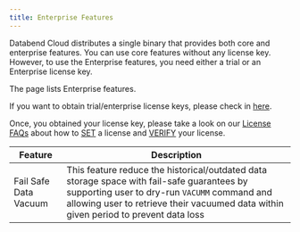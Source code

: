 ```yaml
---
title: Enterprise Features
---
```


Databend Cloud distributes a single binary that provides both core and enterprise features. You can use core features without any
license key. However, to use the Enterprise features, you need either a trial or an Enterprise license key.

The page lists Enterprise features.

If you want to obtain trial/enterprise license keys, please check in [here](https://databend.rs/doc/faq/license-faqs#obtain-a-license).

Once, you obtained your license key, please take a look on our [License FAQs](https://databend.rs/doc/faq/license-faqs/) about how to [SET](https://databend.rs/doc/faq/license-faqs/#set-a-license) a license
and [VERIFY](https://databend.rs/doc/faq/license-faqs/#verify-a-license) your license.

| Feature               | Description                                                                                                                                                                                                                        |
|-----------------------|------------------------------------------------------------------------------------------------------------------------------------------------------------------------------------------------------------------------------------|
| Fail Safe Data Vacuum | This feature reduce the historical/outdated data storage space with fail-safe guarantees by supporting user to dry-run `VACUMM` command and allowing user to retrieve their vacuumed data within given period to prevent data loss |
